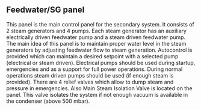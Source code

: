 ## Feedwater/SG panel

This panel is the main control panel for the secondary system. It consists of 2 steam generators and 4 pumps. Each steam generator has an auxiliary electrically driven feedwater pump and a steam driven feedwater pump. The main idea of this panel is to maintain proper water level in the steam generators by adjusting feedwater flow to steam generation. Autocontrol is provided which can maintain a desired setpoint with a selected pump (electrical or steam driven).
Electrical pumps should be used during startup, emergencies and as a support for full power operations. During normal operations steam driven pumps should be used (if enough steam is provided).
There are 4 relief valves which allow to dump steam and pressure in emergencies. Also Main Steam Isolation Valve is located on the panel. This valve isolates the system if not enough vacuum is available in the condenser (above 500 mbar).
